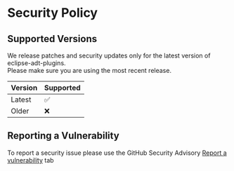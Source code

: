 # Security Policy

## Supported Versions

We release patches and security updates only for the latest version of eclipse-adt-plugins.  
Please make sure you are using the most recent release.

| Version   | Supported |
|-----------|-----------|
| Latest    | ✅        |
| Older     | ❌        |

## Reporting a Vulnerability

To report a security issue please use the GitHub Security Advisory [Report a vulnerability](https://github.com/DevEpos/eclipse-adt-plugins/security/advisories/new) tab

